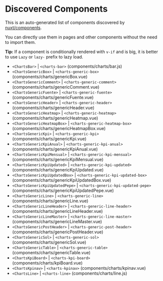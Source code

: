 # Discovered Components

This is an auto-generated list of components discovered by [nuxt/components](https://github.com/nuxt/components).

You can directly use them in pages and other components without the need to import them.

**Tip:** If a component is conditionally rendered with `v-if` and is big, it is better to use `Lazy` or `lazy-` prefix to lazy load.

- `<ChartsBar>` | `<charts-bar>` (components/charts/bar.js)
- `<ChartsGenericBox>` | `<charts-generic-box>` (components/charts/genericBox.vue)
- `<ChartsGenericComment>` | `<charts-generic-comment>` (components/charts/genericComment.vue)
- `<ChartsGenericFuente>` | `<charts-generic-fuente>` (components/charts/genericFuente.vue)
- `<ChartsGenericHeader>` | `<charts-generic-header>` (components/charts/genericHeader.vue)
- `<ChartsGenericHeatmap>` | `<charts-generic-heatmap>` (components/charts/genericHeatmap.vue)
- `<ChartsGenericHeatmapBox>` | `<charts-generic-heatmap-box>` (components/charts/genericHeatmapBox.vue)
- `<ChartsGenericKpi>` | `<charts-generic-kpi>` (components/charts/genericKpi.vue)
- `<ChartsGenericKpiAnual>` | `<charts-generic-kpi-anual>` (components/charts/genericKpiAnual.vue)
- `<ChartsGenericKpiMensual>` | `<charts-generic-kpi-mensual>` (components/charts/genericKpiMensual.vue)
- `<ChartsGenericKpiUpdated>` | `<charts-generic-kpi-updated>` (components/charts/genericKpiUpdated.vue)
- `<ChartsGenericKpiUpdatedBox>` | `<charts-generic-kpi-updated-box>` (components/charts/genericKpiUpdatedBox.vue)
- `<ChartsGenericKpiUpdatedPepe>` | `<charts-generic-kpi-updated-pepe>` (components/charts/genericKpiUpdatedPepe.vue)
- `<ChartsGenericLine>` | `<charts-generic-line>` (components/charts/genericLine.vue)
- `<ChartsGenericLineHeader>` | `<charts-generic-line-header>` (components/charts/genericLineHeader.vue)
- `<ChartsGenericLineMaster>` | `<charts-generic-line-master>` (components/charts/genericLineMaster.vue)
- `<ChartsGenericPostHeader>` | `<charts-generic-post-header>` (components/charts/genericPostHeader.vue)
- `<ChartsGenericSol>` | `<charts-generic-sol>` (components/charts/genericSol.vue)
- `<ChartsGenericTable>` | `<charts-generic-table>` (components/charts/genericTable.vue)
- `<ChartsKpiBoard>` | `<charts-kpi-board>` (components/charts/kpiBoard.vue)
- `<ChartsKpinav>` | `<charts-kpinav>` (components/charts/kpinav.vue)
- `<ChartsLine>` | `<charts-line>` (components/charts/line.js)
